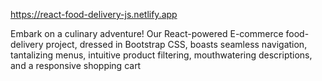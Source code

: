 https://react-food-delivery-js.netlify.app

Embark on a culinary adventure! Our React-powered E-commerce
food-delivery project, dressed in Bootstrap CSS, boasts
seamless navigation, tantalizing menus, intuitive product
filtering, mouthwatering descriptions, and a responsive
shopping cart
